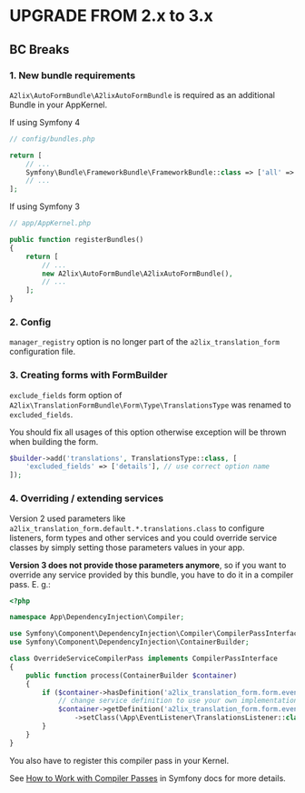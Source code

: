 UPGRADE FROM 2.x to 3.x
=======================

## BC Breaks

### 1. New bundle requirements
```A2lix\AutoFormBundle\A2lixAutoFormBundle``` is required as an additional Bundle in your AppKernel.

If using Symfony 4
```php
// config/bundles.php

return [
    // ...
    Symfony\Bundle\FrameworkBundle\FrameworkBundle::class => ['all' => true],
    // ...
];
```

If using Symfony 3
```php
// app/AppKernel.php

public function registerBundles()
{
    return [
        // ...
        new A2lix\AutoFormBundle\A2lixAutoFormBundle(),
        // ...
    ];
}
```

### 2. Config
```manager_registry``` option is no longer part of the ```a2lix_translation_form``` configuration file.

### 3. Creating forms with FormBuilder
```exclude_fields``` form option of `A2lix\TranslationFormBundle\Form\Type\TranslationsType`
was renamed to ```excluded_fields```.

You should fix all usages of this option otherwise exception will be thrown when building the form.

```php
$builder->add('translations', TranslationsType::class, [
    'excluded_fields' => ['details'], // use correct option name
]);
```

### 4. Overriding / extending services
Version 2 used parameters like `a2lix_translation_form.default.*.translations.class` to configure listeners, form types
and other services and you could override service classes by simply setting those parameters values in your app.

**Version 3 does not provide those parameters anymore**, so if you want to override any service provided by this bundle,
you have to do it in a compiler pass. E. g.:
```php
<?php

namespace App\DependencyInjection\Compiler;

use Symfony\Component\DependencyInjection\Compiler\CompilerPassInterface;
use Symfony\Component\DependencyInjection\ContainerBuilder;

class OverrideServiceCompilerPass implements CompilerPassInterface
{
    public function process(ContainerBuilder $container)
    {
        if ($container->hasDefinition('a2lix_translation_form.form.event_listener.translations_listener')) {
            // change service definition to use your own implementation of TranslationsListener
            $container->getDefinition('a2lix_translation_form.form.event_listener.translations_listener')
                ->setClass(\App\EventListener\TranslationsListener::class);
        }
    }
}
```
You also have to register this compiler pass in your Kernel.

See [How to Work with Compiler Passes](https://symfony.com/doc/current/service_container/compiler_passes.html)
in Symfony docs for more details.
